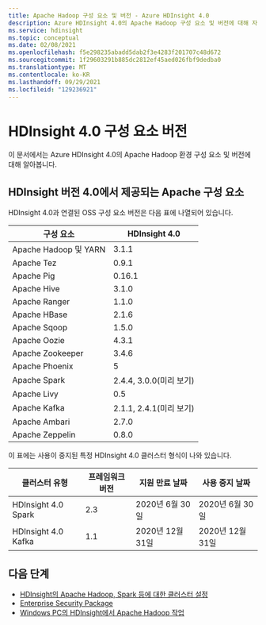 ```yaml
---
title: Apache Hadoop 구성 요소 및 버전 - Azure HDInsight 4.0
description: Azure HDInsight 4.0의 Apache Hadoop 구성 요소 및 버전에 대해 자세히 알아봅니다.
ms.service: hdinsight
ms.topic: conceptual
ms.date: 02/08/2021
ms.openlocfilehash: f5e298235abadd5dab2f3e4283f201707c48d672
ms.sourcegitcommit: 1f29603291b885dc2812ef45aed026fbf9dedba0
ms.translationtype: MT
ms.contentlocale: ko-KR
ms.lasthandoff: 09/29/2021
ms.locfileid: "129236921"
---
```

# <a name="hdinsight-40-component-versions"></a>HDInsight 4.0 구성 요소 버전

이 문서에서는 Azure HDInsight 4.0의 Apache Hadoop 환경 구성 요소 및 버전에 대해 알아봅니다.

## <a name="apache-components-available-with-hdinsight-version-40"></a>HDInsight 버전 4.0에서 제공되는 Apache 구성 요소

HDInsight 4.0과 연결된 OSS 구성 요소 버전은 다음 표에 나열되어 있습니다.

| 구성 요소              | HDInsight 4.0 |
|------------------------|---------------|
| Apache Hadoop 및 YARN | 3.1.1         |
| Apache Tez             | 0.9.1         |
| Apache Pig             | 0.16.1        |
| Apache Hive            | 3.1.0         |
| Apache Ranger          | 1.1.0         |
| Apache HBase           | 2.1.6         |
| Apache Sqoop           | 1.5.0         |
| Apache Oozie           | 4.3.1         |
| Apache Zookeeper       | 3.4.6         |
| Apache Phoenix         | 5             |
| Apache Spark           | 2.4.4, 3.0.0(미리 보기)|
| Apache Livy            | 0.5           |
| Apache Kafka           | 2.1.1, 2.4.1(미리 보기)        |
| Apache Ambari          | 2.7.0         |
| Apache Zeppelin        | 0.8.0         |


이 표에는 사용이 중지된 특정 HDInsight 4.0 클러스터 형식이 나와 있습니다.

| 클러스터 유형                    | 프레임워크 버전 | 지원 만료 날짜      | 사용 중지 날짜 |
|---------------------------------|-------------------|------------------------------|-----------------|
| HDInsight 4.0 Spark             | 2.3               | 2020년 6월 30일                | 2020년 6월 30일   |
| HDInsight 4.0 Kafka             | 1.1               | 2020년 12월 31일                 | 2020년 12월 31일    |

## <a name="next-steps"></a>다음 단계

- [HDInsight의 Apache Hadoop, Spark 등에 대한 클러스터 설정](hdinsight-hadoop-provision-linux-clusters.md)
- [Enterprise Security Package](./enterprise-security-package.md)
- [Windows PC의 HDInsight에서 Apache Hadoop 작업](hdinsight-hadoop-windows-tools.md)
